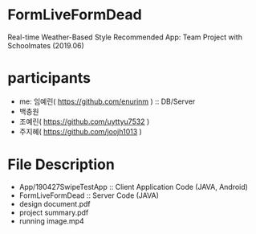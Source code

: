 # FormLiveFormDead

Real-time Weather-Based Style Recommended App: Team Project with Schoolmates (2019.06)

# participants

  - me: 임예린( https://github.com/enurinm ) :: DB/Server
  - 백충원
  - 조예린( https://github.com/uyttyu7532 )
  - 주지혜( https://github.com/joojh1013 )

# File Description

- App/190427SwipeTestApp :: Client Application Code (JAVA, Android)
- FormLiveFormDead :: Server Code (JAVA)
- design document.pdf
- project summary.pdf
- running image.mp4
